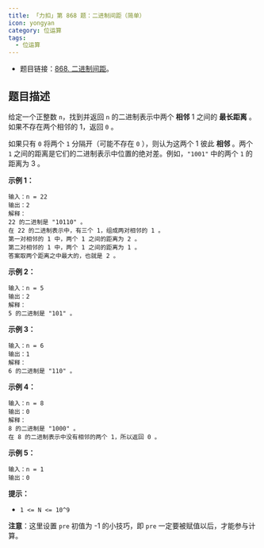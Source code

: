 ```yaml
---
title: 「力扣」第 868 题：二进制间距（简单）
icon: yongyan
category: 位运算
tags:
  - 位运算
---
```



+ 题目链接：[868. 二进制间距](https://leetcode-cn.com/problems/binary-gap/)。

## 题目描述

给定一个正整数 `n`，找到并返回 `n` 的二进制表示中两个 **相邻** 1 之间的 **最长距离** 。如果不存在两个相邻的 1，返回 `0` 。

如果只有 `0` 将两个 `1` 分隔开（可能不存在 `0` ），则认为这两个 1 彼此 **相邻** 。两个 `1` 之间的距离是它们的二进制表示中位置的绝对差。例如，`"1001"` 中的两个 `1` 的距离为 3 。

**示例 1：**

```
输入：n = 22
输出：2
解释：
22 的二进制是 "10110" 。
在 22 的二进制表示中，有三个 1，组成两对相邻的 1 。
第一对相邻的 1 中，两个 1 之间的距离为 2 。
第二对相邻的 1 中，两个 1 之间的距离为 1 。
答案取两个距离之中最大的，也就是 2 。
```

**示例 2：**

```
输入：n = 5
输出：2
解释：
5 的二进制是 "101" 。
```

**示例 3：**

```
输入：n = 6
输出：1
解释：
6 的二进制是 "110" 。
```

**示例 4：**

```
输入：n = 8
输出：0
解释：
8 的二进制是 "1000" 。
在 8 的二进制表示中没有相邻的两个 1，所以返回 0 。
```

**示例 5：**

```
输入：n = 1
输出：0
```

 **提示：**

- `1 <= N <= 10^9`



**注意**：这里设置 `pre` 初值为 -1 的小技巧，即 `pre` 一定要被赋值以后，才能参与计算。


